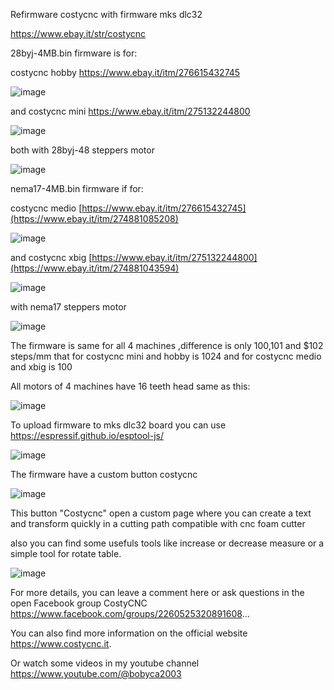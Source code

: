 Refirmware costycnc with firmware mks dlc32

https://www.ebay.it/str/costycnc


28byj-4MB.bin firmware is for: 

costycnc hobby https://www.ebay.it/itm/276615432745  

![image](https://github.com/user-attachments/assets/b341d39d-2b76-4944-bf3c-1c4b31c25afe)

and costycnc mini https://www.ebay.it/itm/275132244800 

![image](https://github.com/user-attachments/assets/a28b5a50-9a75-4f38-983e-c7055d7b4cea)

both with 28byj-48 steppers motor 

![image](https://github.com/user-attachments/assets/c9190016-fa6e-44fa-906f-088bd7c65d54)

 
nema17-4MB.bin firmware if for:

costycnc medio [https://www.ebay.it/itm/276615432745](https://www.ebay.it/itm/274881085208) 

![image](https://github.com/user-attachments/assets/6c5f2d2e-72bb-4171-a667-04f444b50714)

and costycnc xbig [https://www.ebay.it/itm/275132244800](https://www.ebay.it/itm/274881043594)

![image](https://github.com/user-attachments/assets/4d1c5900-1580-41ac-9253-30b772576bb4)

with nema17 steppers motor

![image](https://github.com/user-attachments/assets/3bdaaa8a-f745-44bd-9265-cf2f591602be)

The firmware is same for all 4 machines ,difference is only $100,$101 and $102 steps/mm that for costycnc mini and hobby is 1024 and for
costycnc medio and xbig is 100 

All motors of 4 machines have 16 teeth head same as this:

![image](https://github.com/user-attachments/assets/967aca78-469b-4e21-9c8b-d2f761daaaca)

To upload firmware to mks dlc32 board you can use https://espressif.github.io/esptool-js/

![image](https://github.com/user-attachments/assets/2e341f5f-2b04-482d-8212-6cd64c96645c)

The firmware have a custom button costycnc

![image](https://github.com/user-attachments/assets/8c5ed82a-64e5-4d49-8a60-bd270e108cec)

This button "Costycnc" open a custom page where you can create a text and transform quickly in a cutting path compatible with cnc foam cutter

also you can find some usefuls tools like increase or decrease measure or a simple tool for rotate table.

![image](https://github.com/user-attachments/assets/56e9e3e0-a4ea-432c-8c5b-05eb4573aaba)



For more details, you can leave a comment here or ask questions in the open Facebook group CostyCNC https://www.facebook.com/groups/2260525320891608... 

You can also find more information on the official website https://www.costycnc.it.

Or watch some videos in my youtube channel https://www.youtube.com/@bobyca2003


